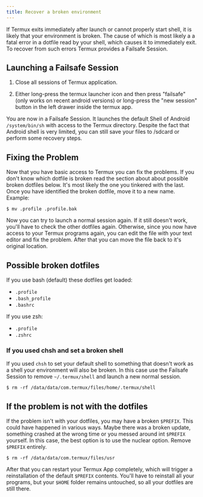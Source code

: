 ```yaml
---
title: Recover a broken environment
---
```


If Termux exits immediately after launch or cannot properly start shell,
it is likely that your environment is broken. The cause of which is most
likely a a fatal error in a dotfile read by your shell, which causes it
to immediately exit. To recover from such errors Termux provides a
Failsafe Session.

## Launching a Failsafe Session

1. Close all sessions of Termux application.

2. Either long-press the termux launcher icon and then press "failsafe"
(only works on recent android versions) or long-press the "new session"
button in the left drawer inside the termux app.

You are now in a Failsafe Session. It launches the default Shell of
Android `/system/bin/sh` with access to the Termux directory. Despite
the fact that Android shell is very limited, you can still save your
files to /sdcard or perform some recovery steps.

## Fixing the Problem

Now that you have basic access to Termux you can fix the problems. If
you don't know which dotfile is broken read the section about about
possible broken dotfiles below. It's most likely the one you tinkered
with the last. Once you have identified the broken dotfile, move it to a
new name. Example:

```shell
$ mv .profile .profile.bak
```

Now you can try to launch a normal session again. If it still doesn't
work, you'll have to check the other dotfiles again. Otherwise, since
you now have access to your Termux programs again, you can edit the file
with your text editor and fix the problem. After that you can move the
file back to it's original location.

## Possible broken dotfiles

If you use bash (default) these dotfiles get loaded:

- `.profile`
- `.bash_profile`
- `.bashrc`

If you use zsh:

- `.profile`
- `.zshrc`

### If you used chsh and set a broken shell

If you used `chsh` to set your default shell to something that doesn't
work as a shell your environment will also be broken. In this case use
the Failsafe Session to remove `~/.termux/shell` and launch a new normal
session.

```shell
$ rm -rf /data/data/com.termux/files/home/.termux/shell
```

## If the problem is not with the dotfiles

If the problem isn't with your dotfiles, you may have a broken
`$PREFIX`. This could have happened in various ways. Maybe there was a
broken update, something crashed at the wrong time or you messed around
int `$PREFIX` yourself. In this case, the best option is to use the
nuclear option. Remove `$PREFIX` entirely.

```shell
$ rm -rf /data/data/com.termux/files/usr
```

After that you can restart your Termux App completely, which will
trigger a reinstallation of the default `$PREFIX` contents. You'll have
to reinstall all your programs, but your `$HOME` folder remains
untouched, so all your dotfiles are still there.
